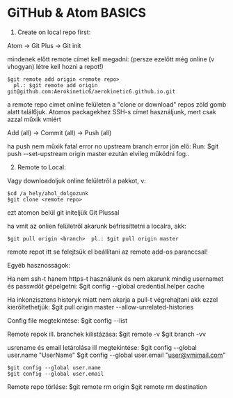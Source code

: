 # GiTHub & Atom BASICS

1. Create on local repo first:

  Atom -> Git Plus -> Git init

  mindenek előtt remote címet kell megadni:
   (persze ezelőtt még online (v vhogyan) létre kell hozni a repot!)

    $git remote add origin <remote repo>
      pl.: $git remote add origin git@github.com:Aerokinetic6/aerokinetic6.github.io.git

   a remote repo címet online felületen a "clone or download" repos zöld gomb
    alatt talál6juk. Atomos packagekhez SSH-s címet használjunk, mert csak
    azzal műxik vmiért



  Add (all) -> Commit (all) -> Push (all)

  ha push nem műxik fatal error no upstream branch error jön elő:
    Run: $git push --set-upstream origin master
    ezután elvileg működni fog..


2. Remote to Local:

  Vagy downloadoljuk online felületről a pakkot, v:

    $cd /a_hely/ahol_dolgozunk
    $git clone <remote repo>

  ezt atomon belül git initeljük Git Plussal

  ha vmit az onlien felületről akarunk befrissíttetni a localra, akk:

    $git pull origin <branch>  pl.: $git pull origin master

  remote repot itt se felejtsük el beállítani az remote add-os paranccsal!



Egyéb hasznosságok:

  Ha nem ssh-t hanem https-t használunk és nem akarunk mindig usernamet és passwdöt gépelgetni:
    $git config --global credential.helper cache

  Ha inkonzisztens historyk miatt nem akarja a pull-t végrehajtani akk ezzel kierőltethetjük:
    $git pull origin master --allow-unrelated-histories

  Config file megtekintése:
    $git config --list

  Remote repok ill. branchek kilistázása:
    $git remote -v
    $git branch -vv

  usrename és email letárolása ill megtekintése:
    $git config --global user.name "UserName"
    $git config --global user.email "user@vmimail.com"

    $git config --global user.name
    $git config --global user.email

  Remote repo törlése:
    $git remote rm origin
    $git remote rm destination

